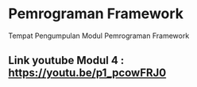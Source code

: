 # Pemrograman Framework
Tempat Pengumpulan Modul Pemrograman Framework 

## Link youtube Modul 4 : https://youtu.be/p1_pcowFRJ0
